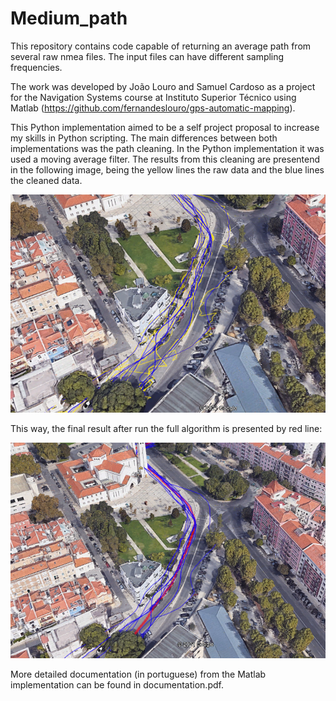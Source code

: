 # Medium_path

This repository contains code capable of returning an average path from several raw nmea files. The input files can have different sampling frequencies.

The work was developed by João Louro and Samuel Cardoso as a project for the Navigation Systems course at Instituto Superior Técnico using Matlab (https://github.com/fernandeslouro/gps-automatic-mapping). 

This Python implementation aimed to be a self project proposal to increase my skills in Python scripting.
The main differences between both implementations was the path cleaning. In the Python implementation it was used a moving average filter. The results from this cleaning are presentend in the following image, being the yellow lines the raw data and the blue lines the cleaned data.

![plot](./Medium_path/moving_average_filter.png?raw=true)

This way, the final result after run the full algorithm is presented by red line:

![plot](./Medium_path/final_result.png?raw=true)


More detailed documentation (in portuguese) from the Matlab implementation can be found in documentation.pdf.
